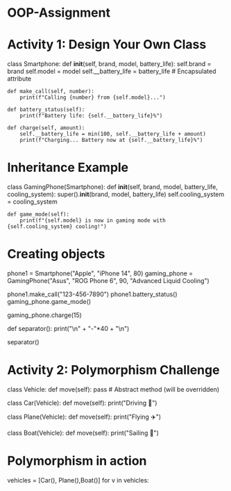 # OOP-Assignment

# Activity 1: Design Your Own Class
class Smartphone:
    def __init__(self, brand, model, battery_life):
        self.brand = brand
        self.model = model
        self.__battery_life = battery_life  # Encapsulated attribute
    
    def make_call(self, number):
        print(f"Calling {number} from {self.model}...")
    
    def battery_status(self):
        print(f"Battery life: {self.__battery_life}%")
    
    def charge(self, amount):
        self.__battery_life = min(100, self.__battery_life + amount)
        print(f"Charging... Battery now at {self.__battery_life}%")

# Inheritance Example
class GamingPhone(Smartphone):
    def __init__(self, brand, model, battery_life, cooling_system):
        super().__init__(brand, model, battery_life)
        self.cooling_system = cooling_system
    
    def game_mode(self):
        print(f"{self.model} is now in gaming mode with {self.cooling_system} cooling!")

# Creating objects
phone1 = Smartphone("Apple", "iPhone 14", 80)
gaming_phone = GamingPhone("Asus", "ROG Phone 6", 90, "Advanced Liquid Cooling")

phone1.make_call("123-456-7890")
phone1.battery_status()
gaming_phone.game_mode()

gaming_phone.charge(15)

def separator():
    print("\n" + "-"*40 + "\n")

separator()

# Activity 2: Polymorphism Challenge
class Vehicle:
    def move(self):
        pass  # Abstract method (will be overridden)

class Car(Vehicle):
    def move(self):
        print("Driving 🚗")

class Plane(Vehicle):
    def move(self):
        print("Flying ✈️")

class Boat(Vehicle):
    def move(self):
        print("Sailing 🚢")

# Polymorphism in action
vehicles = [Car(), Plane(),Boat()]
for v in vehicles:
